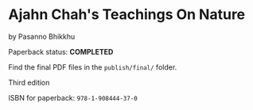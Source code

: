 
Ajahn Chah's Teachings On Nature
===========================

by Pasanno Bhikkhu

Paperback status: **COMPLETED**

Find the final PDF files in the `publish/final/` folder.

Third edition

ISBN for paperback: `978-1-908444-37-0`

